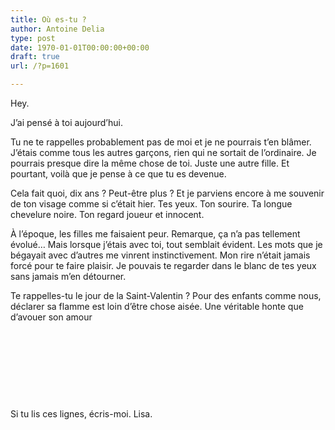 ```yaml
---
title: Où es-tu ?
author: Antoine Delia
type: post
date: 1970-01-01T00:00:00+00:00
draft: true
url: /?p=1601

---
```

Hey.

J&#8217;ai pensé à toi aujourd&#8217;hui.

Tu ne te rappelles probablement pas de moi et je ne pourrais t&#8217;en blâmer. J&#8217;étais comme tous les autres garçons, rien qui ne sortait de l&#8217;ordinaire. Je pourrais presque dire la même chose de toi. Juste une autre fille. Et pourtant, voilà que je pense à ce que tu es devenue.

Cela fait quoi, dix ans ? Peut-être plus ? Et je parviens encore à me souvenir de ton visage comme si c&#8217;était hier. Tes yeux. Ton sourire. Ta longue chevelure noire. Ton regard joueur et innocent.

À l&#8217;époque, les filles me faisaient peur. Remarque, ça n&#8217;a pas tellement évolué&#8230; Mais lorsque j&#8217;étais avec toi, tout semblait évident. Les mots que je bégayait avec d&#8217;autres me vinrent instinctivement. Mon rire n&#8217;était jamais forcé pour te faire plaisir. Je pouvais te regarder dans le blanc de tes yeux sans jamais m&#8217;en détourner.

Te rappelles-tu le jour de la Saint-Valentin ? Pour des enfants comme nous, déclarer sa flamme est loin d&#8217;être chose aisée. Une véritable honte que d&#8217;avouer son amour

&nbsp;

&nbsp;

&nbsp;

&nbsp;

Si tu lis ces lignes, écris-moi. Lisa.